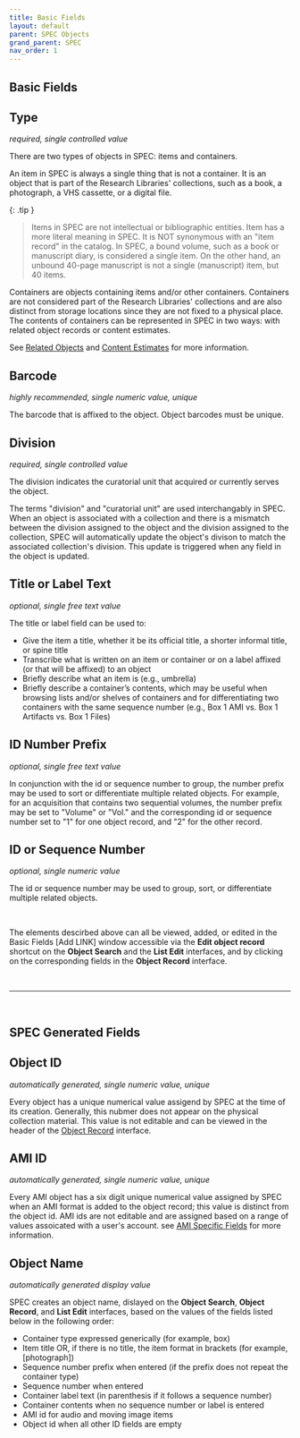 ```yaml
---
title: Basic Fields
layout: default
parent: SPEC Objects
grand_parent: SPEC
nav_order: 1
---
```


## Basic Fields

## Type
*required, single controlled value*

There are two types of objects in SPEC: items and containers. 

An item in SPEC is always a single thing that is not a container. It is an object that is part of the Research Libraries' collections, such as a book, a photograph, a VHS cassette, or a digital file. 

{: .tip }
> Items in SPEC are not intellectual or bibliographic entities. Item has a more literal meaning in SPEC. It is NOT synonymous with an "item record" in the catalog. In SPEC, a bound volume, such as a book or manuscript diary, is considered a single item. On the other hand, an unbound 40-page manuscript is not a single (manuscript) item, but 40 items.

Containers are objects containing items and/or other containers. Containers are not considered part of the Research Libraries' collections and are also distinct from storage locations since they are not fixed to a physical place. The contents of containers can be represented in SPEC in two ways: with related object records or content estimates.

See [Related Objects](https://nypl.github.io/pres-docs/spec/specObjectsRelationships.html) and [Content Estimates](https://nypl.github.io/pres-docs/spec/specObjectsContentEstimates.html) for more information.

## Barcode
*highly recommended, single numeric value, unique*

The barcode that is affixed to the object. Object barcodes must be unique. 


## Division
*required, single controlled value*

The division indicates the curatorial unit that acquired or currently serves the object. 

The terms "division" and "curatorial unit" are used interchangably in SPEC. When an object is associated with a collection and there is a mismatch between the division assigned to the object and the division assigned to the collection, SPEC will automatically update the object's divison to match the associated collection's division. This update is triggered when any field in the object is updated.


## Title or Label Text
*optional, single free text value*

The title or label field can be used to:

- Give the item a title, whether it be its official title, a shorter informal title, or spine title
- Transcribe what is written on an item or container or on a label affixed (or that will be affixed) to an object
- Briefly describe what an item is (e.g., umbrella)
- Briefly describe a container’s contents, which may be useful when browsing lists and/or shelves of containers and for differentiating two containers with the same sequence number (e.g., Box 1 AMI vs. Box 1 Artifacts vs. Box 1 Files)


## ID Number Prefix
*optional, single free text value*

In conjunction with the id or sequence number to group, the number prefix may be used to sort or differentiate multiple related objects. For example, for an acquisition that contains two sequential volumes, the number prefix may be set to "Volume" or "Vol." and the corresponding id or sequence number set to "1" for one object record, and "2" for the other record.


## ID or Sequence Number
*optional, single numeric value*

The id or sequence number may be used to group, sort, or differentiate multiple related objects.

&nbsp; 
&nbsp; 

The elements descirbed above can all be viewed, added, or edited in the Basic Fields [Add LINK] window accessible via the **Edit object record** shortcut on the **Object Search** and the **List Edit** interfaces, and by clicking on the corresponding fields in the **Object Record** interface.

&nbsp;

---
 
&nbsp; 


## SPEC Generated Fields

## Object ID
*automatically generated, single numeric value, unique* 

Every object has a unique numerical value assigend by SPEC at the time of its creation. Generally, this nubmer does not appear on the physical collection material. This value is not editable and can be viewed in the header of the [Object Record](https://nypl.github.io/pres-docs/spec/specObjectsObjectRecord.html) interface.


## AMI ID
*automatically generated, single numeric value, unique* 

Every AMI object has a six digit unique numerical value assigned by SPEC when an AMI format is added to the object record; this value is distinct from the object id. AMI ids are not editable and are assigned based on a range of values assoicated with a user's account. see [AMI Specific Fields](https://nypl.github.io/pres-docs/spec/specObjectsAMI.html) for more information.


## Object Name
*automatically generated display value*

SPEC creates an object name, dislayed on the **Object Search**, **Object Record**, and **List Edit** interfaces, based on the values of the fields listed below in the following order:

- Container type expressed generically (for example, box)
- Item title OR, if there is no title, the item format in brackets (for example, [photograph])
- Sequence number prefix when entered (if the prefix does not repeat the container type)
- Sequence number when entered
- Container label text (in parenthesis if it follows a sequence number)
- Container contents when no sequence number or label is entered
- AMI id for audio and moving image items
- Object id when all other ID fields are empty








